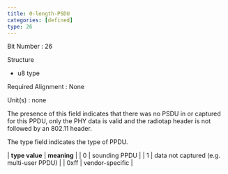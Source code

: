 ```yaml
---
title: 0-length-PSDU
categories: [defined]
type: 26
---
```

Bit Number
: 26

Structure
  - u8 type

Required Alignment
: None

Unit(s)
: none

The presence of this field indicates that there was no PSDU in or
captured for this PPDU, only the PHY data is valid and the radiotap
header is not followed by an 802.11 header.

The type field indicates the type of PPDU.

| **type value** | **meaning** |
| 0              | sounding PPDU |
| 1              | data not captured (e.g. multi-user PPDU) |
| 0xff           | vendor-specific |
